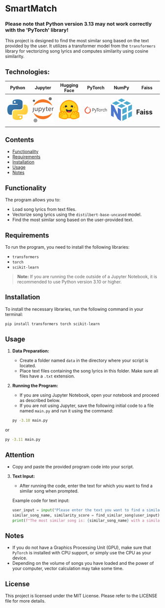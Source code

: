# SmartMatch
### Please note that Python version 3.13 may not work correctly with the 'PyTorch' library!

This project is designed to find the most similar song based on the text provided by the user. It utilizes a transformer model from the `transformers` library for vectorizing song lyrics and computes similarity using cosine similarity.

## Technologies:

<table>
  <thead>
    <tr>
      <th height=33 width=100>Python</th>
      <th height=33 width=100>Jupyter</th>
      <th height=33 width=100>Hugging Face</th>
      <th height=33 width=100>PyTorch</th>
      <th height=33 width=100>NumPy</th>
      <th height=33 width=100>Faiss</th>
    </tr>
  </thead>
  <tbody>
    <tr>
      <td height=100 width=100>
        <a href=https://www.python.org/>
          <img src=https://github.com/AndriiKot/SmartMatch/blob/main/technologies/icons/python.svg alt=Python>
        </a>
      </td>
      <td height=100 width=100>
        <a href=https://jupyter.org/>
          <img src=https://github.com/AndriiKot/SmartMatch/blob/main/technologies/icons/jupyter.svg alt=Jupyter>
        </a>
      </td>
      <td height=100 width=100>
        <a href=https://huggingface.co/>
          <img src=https://github.com/AndriiKot/SmartMatch/blob/vectors/technologies/icons/huggingface.svg alt="Hugging Face">
        </a>
      </td>
      <td height=100 width=100>
        <a href=https://pytorch.org/>
          <img src=https://github.com/AndriiKot/SmartMatch/blob/vectors/technologies/icons/pytorch.svg alt="PyTorch">
        </a>
      </td>
      <td height=100 width=100>
        <a href=https://numpy.org/>
          <img src=https://github.com/AndriiKot/SmartMatch/blob/vectors/technologies/icons/numpy.svg alt="NumPy">
        </a>
      </td>
      <td height=100 width=100>
        <h2>Faiss</h2>
      </td>
    </tr>
  </tbody>
</table>

## Contents

- [Functionality](#functionality)
- [Requirements](#requirements)
- [Installation](#installation)
- [Usage](#usage)
- [Notes](#notes)

## Functionality

The program allows you to:
- Load song lyrics from text files.
- Vectorize song lyrics using the `distilbert-base-uncased` model.
- Find the most similar song based on the user-provided text.

## Requirements

To run the program, you need to install the following libraries:
- `transformers`
- `torch`
- `scikit-learn`

> **Note:** If you are running the code outside of a Jupyter Notebook, it is recommended to use Python version 3.10 or higher.

## Installation

To install the necessary libraries, run the following command in your terminal:

```bash
pip install transformers torch scikit-learn
```

## Usage

1. **Data Preparation:**
   - Create a folder named `data` in the directory where your script is located.
   - Place text files containing the song lyrics in this folder. Make sure all files have a `.txt` extension.

2. **Running the Program:**
   - If you are using Jupyter Notebook, open your notebook and proceed as described below.
   - If you are not using Jupyter, save the following initial code to a file named `main.py` and run it using the command:

   ```bash
   py -3.10 main.py
   ```
or

   ```bash
   py -3.11 main.py
   ```
## Attention


   - Copy and paste the provided program code into your script.

3. **Text Input:**
   - After running the code, enter the text for which you want to find a similar song when prompted.

   Example code for text input:
   ```python
   user_input = input("Please enter the text you want to find a similar song for: ")
   similar_song_name, similarity_score = find_similar_song(user_input)
   print(f"The most similar song is: {similar_song_name} with a similarity score of {similarity_score:.4f}")
   ```

## Notes

- If you do not have a Graphics Processing Unit (GPU), make sure that `PyTorch` is installed with CPU support, or simply use the CPU as your device.
- Depending on the volume of songs you have loaded and the power of your computer, vector calculation may take some time.

## License

This project is licensed under the MIT License. Please refer to the LICENSE file for more details.
